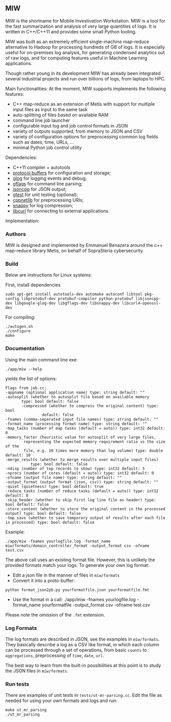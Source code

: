 ## MIW
MIW is the shortname for Mobile Investivation Workstation. MIW is a tool for the fast summarization and analysis of very large quantities of logs. It is written in C++/C++11 and provides some small Python tooling.

MIW was built as an extremely efficient single-machine map-reduce alternative to Hadoop for processing hundreds of GB of logs. It is especially useful for on-premises log analysis, for generating condensed analytics out of raw logs, and for computing features useful in Machine Learning applications.

Though rather young in its development MIW has already been integrated several industrial projects and run over billions of logs, from laptops to HPC.

Main functionalities:
At the moment, MIW supports implements the following features:

- C++ map-reduce as an extension of Metis with support for multiple input files as input to the same task
- auto-splitting of files based on available RAM
- command line job launcher
- configurable input log and job control formats in JSON
- variety of outputs supported, from memory to JSON and CSV
- variety of configuration options for preprocessing common log fields such as dates, time, URLs, ...
- minimal Python job control utility

Dependencies:

- C++11 compiler + autotools
- [protocol buffers](https://developers.google.com/protocol-buffers/?hl=en) for configuration and storage;
- [glog](https://code.google.com/p/google-glog/) for logging events and debug;
- [gflags](https://code.google.com/p/gflags/) for command line parsing;
- [jsoncpp](https://github.com/open-source-parsers/jsoncpp) for JSON output;
- [gtest](https://code.google.com/p/googletest/) for unit testing (optional);
- [cppnetlib](http://cpp-netlib.org/) for preprocessing URIs;
- [snappy](http://google.github.io/snappy/) for log compression;
- [libcurl](http://curl.haxx.se/libcurl/) for connecting to external applications.

Implementation:

### Authors
MIW is designed and implemented by Emmanuel Benazera around the c++ map-reduce library Metis, on behalf of SopraSteria cybersecurity.

### Build
Below are instructions for Linux systems:

First, install dependencies
```
sudo apt-get install autotools-dev automake autoconf libtool pkg-config libprotobuf-dev protobuf-compiler python-protobuf libjsoncpp-dev libgoogle-glog-dev libgflags-dev libsnappy-dev libcurl4-openssl-dev
```

For compiling:
```
./autogen.sh
./configure
make
```

### Documentation

Using the main command line exe:
```
./app/miw --help
```
yields the list of options:
```
Flags from job.cc:
-appname (optional application name) type: string default: ""
-autosplit (whether to autosplit file based on available memory
	   type: bool default: false
	   -compressed (whether to compress the original content) type: bool
		        default: false
-fnames (comma-separated input file names) type: string default: ""
-format_name (processing format name) type: string default: ""
-map_tasks (number of map tasks (default = auto)) type: int32 default: 0
-memory_factor (heuristic value for autosplit of very large files,
		representing the expected memory requirement ratio vs the size of the
		file, e.g. 10 times more memory than log volume) type: double default: 10
-merge_results (whether to merge results over multiple input files)
	       type: bool default: false
-ndisp (number of top records to show) type: int32 default: 5
-nprocs (number of cores (default = auto)) type: int32 default: 0
-ofname (output file name) type: string default: ""
-output_format (output format (json, csv)) type: string default: ""
-quiet (quietness) type: bool default: true
-reduce_tasks (number of reduce tasks (default = auto)) type: int32 default: 0
-skip_header (whether to skip first log line file as header) type: bool default: false
-store_content (whether to store the original content in the processed output) type: bool default: false
-tmp_save (whether to save temporary output of results after each file is processed) type: bool default: false
```

Example:
```
./app/miw -fnames yourlogfile.log -format_name miw/formats/domain_controller_format -output_format csv -ofname test.csv
```

The above call uses an existing format file. However, this is unlikely the provided formats match your logs. To generate your own log format:

- Edit a json file in the manner of files in `miw/formats`
- Convert it into a proto-buffer:
```
python format_json2pb.py yourformatfile.json yourformatfile.fmt
```
- Use the format in a call:
./app/miw -fnames yourlogfile.log -format_name yourformatfile -output_format csv -ofname test.csv

Please note the omission of the `.fmt` extension.

### Log Formats

The log formats are described in JSON, see the examples in `miw/formats`. They basically describe a log as a CSV like format, in which each column can be processed through a set of operations, from basic `counts` to `aggregations`, preprocessing of `time`, `date`, `url`.

The best way to learn from the built-in possibilities at this point is to study the JSON files in `miw/formats`.

### Run tests

There are examples of unit tests in `tests/ut-mr-parsing.cc`. Edit the file as needed for using your own formats and logs and run:
```
make ut_mr_parsing
./ut_mr_parsing
```